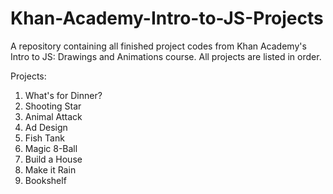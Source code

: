 # Khan-Academy-Intro-to-JS-Projects
A repository containing all finished project codes from Khan Academy's Intro to JS: Drawings and Animations course. All projects are listed in order.

Projects:
1. What's for Dinner?
2. Shooting Star
3. Animal Attack
4. Ad Design
5. Fish Tank
6. Magic 8-Ball
7. Build a House
8. Make it Rain
9. Bookshelf
